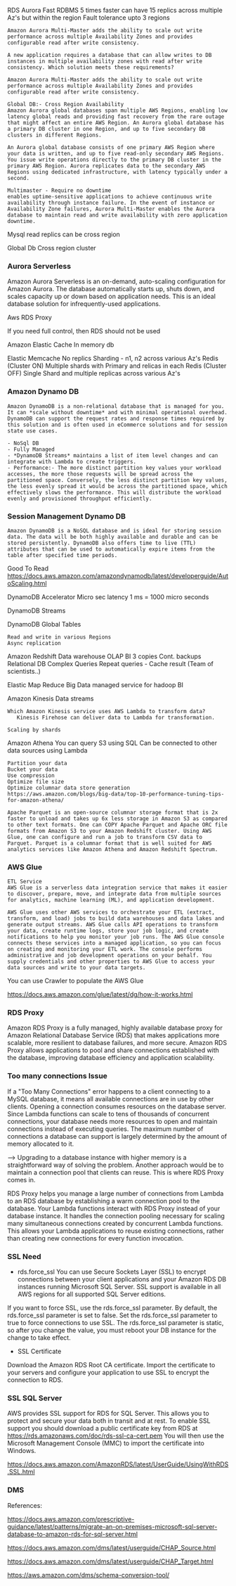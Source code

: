 RDS
Aurora
    Fast
    RDBMS
    5 times faster
    can have 15 replics across multiple Az's but within the region
    Fault tolerance upto 3 regions

    Amazon Aurora Multi-Master adds the ability to scale out write performance across multiple Availability Zones and provides configurable read after write consistency.

    A new application requires a database that can allow writes to DB instances in multiple availability zones with read after write consistency. Which solution meets these requirements?

    Amazon Aurora Multi-Master adds the ability to scale out write performance across multiple Availability Zones and provides configurable read after write consistency.

    Global DB:- Cross Region Availability
    Amazon Aurora global databases span multiple AWS Regions, enabling low latency global reads and providing fast recovery from the rare outage that might affect an entire AWS Region. An Aurora global database has a primary DB cluster in one Region, and up to five secondary DB clusters in different Regions.

    An Aurora global database consists of one primary AWS Region where your data is written, and up to five read-only secondary AWS Regions. You issue write operations directly to the primary DB cluster in the primary AWS Region. Aurora replicates data to the secondary AWS Regions using dedicated infrastructure, with latency typically under a second.

    Multimaster - Require no downtime
    enables uptime-sensitive applications to achieve continuous write availability through instance failure. In the event of instance or Availability Zone failures, Aurora Multi-Master enables the Aurora database to maintain read and write availability with zero application downtime. 





Mysql read replics can be cross region

Global Db
    Cross region cluster

### Aurora Serverless
Amazon Aurora Serverless is an on-demand, auto-scaling configuration for Amazon Aurora. The database automatically starts up, shuts down, and scales capacity up or down based on application needs. This is an ideal database solution for infrequently-used applications.



Aws RDS Proxy

If you need full control, then RDS should not be used

Amazon Elastic Cache
    In memory db

Elastic Memcache
    No replics
    Sharding - n1, n2 across various Az's
Redis (Cluster ON)
    Multiple shards with Primary and relicas in each
Redis (Cluster OFF)
    Single Shard and multiple replicas across various Az's



### Amazon Dynamo DB

    Amazon DynamoDB is a non-relational database that is managed for you. It can *scale without downtime* and with minimal operational overhead. DynamoDB can support the request rates and response times required by this solution and is often used in eCommerce solutions and for session state use cases.

    - NoSql DB
    - Fully Managed
    - *DynamoDB Streams* maintains a list of item level changes and can integrate with Lambda to create triggers.
    - Performance:- The more distinct partition key values your workload accesses, the more those requests will be spread across the partitioned space. Conversely, the less distinct partition key values, the less evenly spread it would be across the partitioned space, which effectively slows the performance. This will distribute the workload evenly and provisioned throughput efficiently.

### Session Management Dynamo DB

    Amazon DynamoDB is a NoSQL database and is ideal for storing session data. The data will be both highly available and durable and can be stored persistently. DynamoDB also offers time to live (TTL) attributes that can be used to automatically expire items from the table after specified time periods.



Good To Read
https://docs.aws.amazon.com/amazondynamodb/latest/developerguide/AutoScaling.html


DynamoDB Accelerator
    Micro sec latency
    1 ms = 1000 micro seconds

DynamoDB Streams

DynamoDB Global Tables

    Read and write in various Regions
    Async replication

Amazon Redshift
    Data warehouse
    OLAP
    BI
    3 copies
        Cont. backups
    Relational DB
    Complex Queries
    Repeat queries - Cache result (Team of scientists..)

Elastic Map Reduce
    Big Data
    managed service for hadoop
    BI

Amazon Kinesis
    Data streams

    Which Amazon Kinesis service uses AWS Lambda to transform data?
       Kinesis Firehose can deliver data to Lambda for transformation.

    Scaling by shards
    
Amazon Athena
    You can query S3 using SQL
    Can be connected to other data sources using Lambda

    Partition your data
    Bucket your data
    Use compression
    Optimize file size
    Optimize columnar data store generation
    https://aws.amazon.com/blogs/big-data/top-10-performance-tuning-tips-for-amazon-athena/

    Apache Parquet is an open-source columnar storage format that is 2x faster to unload and takes up 6x less storage in Amazon S3 as compared to other text formats. One can COPY Apache Parquet and Apache ORC file formats from Amazon S3 to your Amazon Redshift cluster. Using AWS Glue, one can configure and run a job to transform CSV data to Parquet. Parquet is a columnar format that is well suited for AWS analytics services like Amazon Athena and Amazon Redshift Spectrum.


### AWS Glue
    ETL Service
    AWS Glue is a serverless data integration service that makes it easier to discover, prepare, move, and integrate data from multiple sources for analytics, machine learning (ML), and application development.

    AWS Glue uses other AWS services to orchestrate your ETL (extract, transform, and load) jobs to build data warehouses and data lakes and generate output streams. AWS Glue calls API operations to transform your data, create runtime logs, store your job logic, and create notifications to help you monitor your job runs. The AWS Glue console connects these services into a managed application, so you can focus on creating and monitoring your ETL work. The console performs administrative and job development operations on your behalf. You supply credentials and other properties to AWS Glue to access your data sources and write to your data targets.


You can use Crawler to populate the AWS Glue

https://docs.aws.amazon.com/glue/latest/dg/how-it-works.html


### RDS Proxy

Amazon RDS Proxy is a fully managed, highly available database proxy for Amazon Relational Database Service (RDS) that makes applications more scalable, more resilient to database failures, and more secure. 
Amazon RDS Proxy allows applications to pool and share connections established with the database, improving database efficiency and application scalability.

### Too many connections Issue

If a "Too Many Connections" error happens to a client connecting to a MySQL database, it means all available connections are in use by other clients. Opening a connection consumes resources on the database server. Since Lambda functions can scale to tens of thousands of concurrent connections, your database needs more resources to open and maintain connections instead of executing queries. The maximum number of connections a database can support is largely determined by the amount of memory allocated to it. 

--> Upgrading to a database instance with higher memory is a straightforward way of solving the problem. Another approach would be to maintain a connection pool that clients can reuse. This is where RDS Proxy comes in.

RDS Proxy helps you manage a large number of connections from Lambda to an RDS database by establishing a warm connection pool to the database. Your Lambda functions interact with RDS Proxy instead of your database instance. It handles the connection pooling necessary for scaling many simultaneous connections created by concurrent Lambda functions. This allows your Lambda applications to reuse existing connections, rather than creating new connections for every function invocation.


### SSL Need

* rds.force_ssl
You can use Secure Sockets Layer (SSL) to encrypt connections between your client applications and your Amazon RDS DB instances running Microsoft SQL Server. SSL support is available in all AWS regions for all supported SQL Server editions.

If you want to force SSL, use the rds.force_ssl parameter. By default, the rds.force_ssl parameter is set to false. Set the rds.force_ssl parameter to true to force connections to use SSL. The rds.force_ssl parameter is static, so after you change the value, you must reboot your DB instance for the change to take effect.

* SSL Certificate

Download the Amazon RDS Root CA certificate. Import the certificate to your servers and configure your application to use SSL to encrypt the connection to RDS.

### SSL SQL Server

AWS provides SSL support for RDS for SQL Server. This allows you to protect and secure your data both in transit and at rest. To enable SSL support you should download a public certificate key from RDS at https://rds.amazonaws.com/doc/rds-ssl-ca-cert.pem You will then use the Microsoft Management Console (MMC) to import the certificate into Windows. 

https://docs.aws.amazon.com/AmazonRDS/latest/UserGuide/UsingWithRDS.SSL.html


### DMS

References:

https://docs.aws.amazon.com/prescriptive-guidance/latest/patterns/migrate-an-on-premises-microsoft-sql-server-database-to-amazon-rds-for-sql-server.html

https://docs.aws.amazon.com/dms/latest/userguide/CHAP_Source.html

https://docs.aws.amazon.com/dms/latest/userguide/CHAP_Target.html

https://aws.amazon.com/dms/schema-conversion-tool/